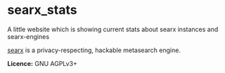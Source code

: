 searx_stats
===========

A little website which is showing current stats about searx instances and searx-engines

[searx](https://github.com/asciimoo/searx) is a privacy-respecting, hackable metasearch engine.

**Licence:** GNU AGPLv3+
